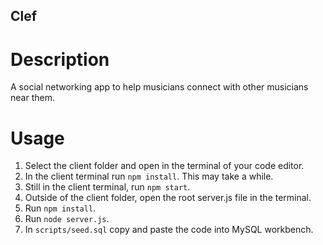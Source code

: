## Clef


# Description
A social networking app to help musicians connect with other musicians near them.


# Usage

1. Select the client folder and open in the terminal of your code editor.
2. In the client terminal run `npm install`. This may take a while.
3. Still in the client terminal, run `npm start`.
4. Outside of the client folder, open the root server.js file in the terminal.
5. Run `npm install`.
6. Run `node server.js`.
7. In `scripts/seed.sql` copy and paste the code into MySQL workbench.
